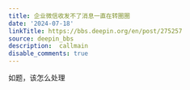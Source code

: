 ```yaml
---
title: 企业微信收发不了消息一直在转圈圈
date: '2024-07-18'
linkTitle: https://bbs.deepin.org/en/post/275257
source: deepin_bbs
description:  callmain 
disable_comments: true
---
```

如题，该怎么处理
